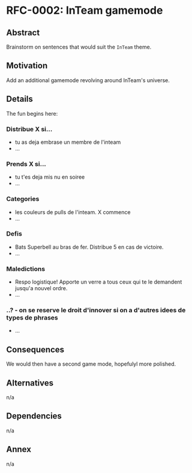 # RFC-0002: InTeam gamemode

## Abstract

Brainstorm on sentences that would suit the `InTeam` theme.

## Motivation

Add an additional gamemode revolving around InTeam's universe.

## Details

The fun begins here:

### Distribue X si...

- tu as deja embrase un membre de l'inteam
- ...

### Prends X si...

- tu t'es deja mis nu en soiree
- ...

### Categories

- les couleurs de pulls de l'inteam. X commence
- ...

### Defis

- Bats Superbell au bras de fer. Distribue 5 en cas de victoire.
- ...

### Maledictions

- Respo logistique! Apporte un verre a tous ceux qui te le demandent jusqu'a nouvel ordre.
- ...

### ..? - on se reserve le droit d'innover si on a d'autres idees de types de phrases

- ...

## Consequences

We would then have a second game mode, hopefulyl more polished.

## Alternatives

n/a

## Dependencies

n/a

## Annex

n/a
